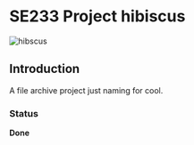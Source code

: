 # SE233 Project hibiscus  
![hibscus](https://images-wixmp-ed30a86b8c4ca887773594c2.wixmp.com/f/3cbd1933-0f04-45ea-b103-274ffa86cd3c/ddwe2dt-61569886-6e90-4edc-9714-aa34dd3b070f.png?token=eyJ0eXAiOiJKV1QiLCJhbGciOiJIUzI1NiJ9.eyJzdWIiOiJ1cm46YXBwOjdlMGQxODg5ODIyNjQzNzNhNWYwZDQxNWVhMGQyNmUwIiwiaXNzIjoidXJuOmFwcDo3ZTBkMTg4OTgyMjY0MzczYTVmMGQ0MTVlYTBkMjZlMCIsIm9iaiI6W1t7InBhdGgiOiJcL2ZcLzNjYmQxOTMzLTBmMDQtNDVlYS1iMTAzLTI3NGZmYTg2Y2QzY1wvZGR3ZTJkdC02MTU2OTg4Ni02ZTkwLTRlZGMtOTcxNC1hYTM0ZGQzYjA3MGYucG5nIn1dXSwiYXVkIjpbInVybjpzZXJ2aWNlOmZpbGUuZG93bmxvYWQiXX0.cGQfBoFpjjS5qo7enTiEVwICG9Vuy3GILoZK9rUO6MA)
## Introduction
A file archive project just naming for cool.

### Status
**Done**
